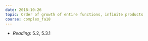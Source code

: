 ```yaml
---
date: 2018-10-26
topic: Order of growth of entire functions, infinite products
course: complex_fa18
---
```


- *Reading*: 5.2, 5.3.1
